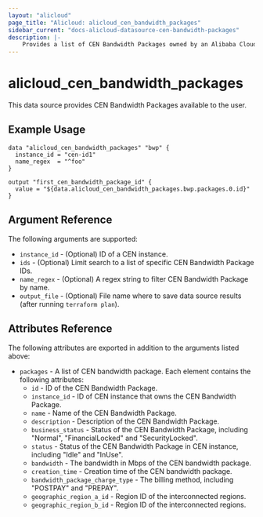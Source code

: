 ```yaml
---
layout: "alicloud"
page_title: "Alicloud: alicloud_cen_bandwidth_packages"
sidebar_current: "docs-alicloud-datasource-cen-bandwidth-packages"
description: |-
    Provides a list of CEN Bandwidth Packages owned by an Alibaba Cloud account.
---
```


# alicloud\_cen\_bandwidth\_packages

This data source provides CEN Bandwidth Packages available to the user.

## Example Usage

```
data "alicloud_cen_bandwidth_packages" "bwp" {
  instance_id = "cen-id1"
  name_regex  = "^foo"
}

output "first_cen_bandwidth_package_id" {
  value = "${data.alicloud_cen_bandwidth_packages.bwp.packages.0.id}"
}
```

## Argument Reference

The following arguments are supported:

* `instance_id` - (Optional) ID of a CEN instance.
* `ids` - (Optional) Limit search to a list of specific CEN Bandwidth Package IDs.
* `name_regex` - (Optional) A regex string to filter CEN Bandwidth Package by name.
* `output_file` - (Optional) File name where to save data source results (after running `terraform plan`).


## Attributes Reference

The following attributes are exported in addition to the arguments listed above:

* `packages` - A list of CEN bandwidth package. Each element contains the following attributes:
  * `id` - ID of the CEN Bandwidth Package.
  * `instance_id` - ID of CEN instance that owns the CEN Bandwidth Package.
  * `name` - Name of the CEN Bandwidth Package.
  * `description` - Description of the CEN Bandwidth Package.
  * `business_status` - Status of the CEN Bandwidth Package, including "Normal", "FinancialLocked" and "SecurityLocked".
  * `status` - Status of the CEN Bandwidth Package in CEN instance, including "Idle" and "InUse".
  * `bandwidth` - The bandwidth in Mbps of the CEN bandwidth package.
  * `creation_time` - Creation time of the CEN bandwidth package.
  * `bandwidth_package_charge_type` - The billing method, including "POSTPAY" and "PREPAY".
  * `geographic_region_a_id` - Region ID of the interconnected regions.
  * `geographic_region_b_id` - Region ID of the interconnected regions.